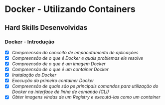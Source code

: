 # Docker - Utilizando Containers

## Hard Skills Desenvolvidas

### Docker - Introdução

- [X] _Compreensão do conceito de empacotamento de aplicações_
- [X] _Compreensão de o que é Docker e quais problemas ele resolve_
- [X] _Compreensão de o que é um imagem Docker_
- [X] _Compreensão de o que é um container Docker_
- [X] _Instalação do Docker_
- [X] _Execução do primeiro container Docker_
- [X] _Compreensão de quais são ps principais comandos para utilização do Docker na interface de linha de comando (CLI)_
- [X] _Obter imagens vindas de um Registry e executá-las como um container_
